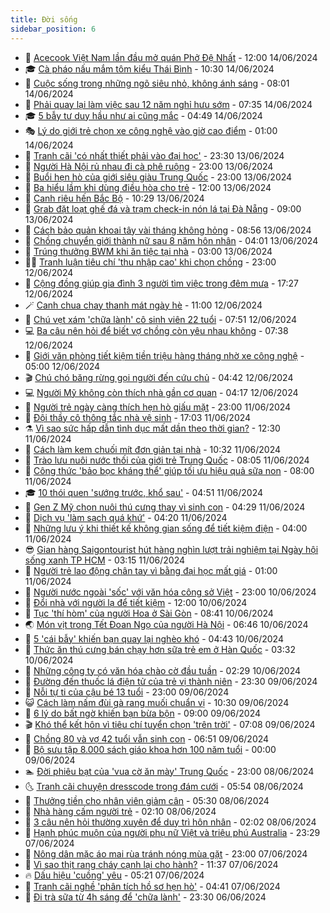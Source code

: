 ```yaml
---
title: Đời sống
sidebar_position: 6
---
```


<!-- vnexpress-doi-song:START -->
- 🚀 [Acecook Việt Nam lần đầu mở quán Phở Đệ Nhất](https://vnexpress.net/acecook-viet-nam-lan-dau-mo-quan-pho-de-nhat-4758290.html) - 12:00 14/06/2024
- 🎓 [Cà pháo nấu mắm tôm kiểu Thái Bình](https://vnexpress.net/ca-phao-nau-mam-tom-kieu-thai-binh-4758332.html) - 10:30 14/06/2024
- 🚦 [Cuộc sống trong những ngõ siêu nhỏ, không ánh sáng](https://vnexpress.net/cuoc-song-trong-nhung-ngo-sieu-nho-khong-anh-sang-4755340.html) - 08:01 14/06/2024
- 🦣 [Phải quay lại làm việc sau 12 năm nghỉ hưu sớm](https://vnexpress.net/phai-quay-lai-lam-viec-sau-12-nam-nghi-huu-som-4758108.html) - 07:35 14/06/2024
- 🎓 [5 bẫy tư duy hầu như ai cũng mắc](https://vnexpress.net/5-bay-tu-duy-hau-nhu-ai-cung-mac-4758091.html) - 04:49 14/06/2024
- 🎭 [Lý do giới trẻ chọn xe công nghệ vào giờ cao điểm](https://vnexpress.net/ly-do-gioi-tre-chon-xe-cong-nghe-vao-gio-cao-diem-4757988.html) - 01:00 14/06/2024
- 🦅 [Tranh cãi &#39;có nhất thiết phải vào đại học&#39;](https://vnexpress.net/tranh-cai-co-nhat-thiet-phai-vao-dai-hoc-4758000.html) - 23:30 13/06/2024
- 🎃 [Người Hà Nội rủ nhau đi cà phê ruộng](https://vnexpress.net/nguoi-ha-noi-ru-nhau-di-ca-phe-ruong-4758017.html) - 23:00 13/06/2024
- 💪 [Buổi hẹn hò của giới siêu giàu Trung Quốc](https://vnexpress.net/buoi-hen-ho-cua-gioi-sieu-giau-trung-quoc-4757654.html) - 23:00 13/06/2024
- 🐻 [Ba hiểu lầm khi dùng điều hòa cho trẻ](https://vnexpress.net/ba-hieu-lam-khi-dung-dieu-hoa-cho-tre-4758015.html) - 12:00 13/06/2024
- 🧠 [Canh riêu hến Bắc Bộ](https://vnexpress.net/canh-rieu-hen-bac-bo-4757908.html) - 10:29 13/06/2024
- 🐘 [Grab đặt loạt ghế đá và trạm check-in nón lá tại Đà Nẵng](https://vnexpress.net/grab-dat-loat-ghe-da-va-tram-check-in-non-la-tai-da-nang-4757866.html) - 09:00 13/06/2024
- 👹 [Cách bảo quản khoai tây vài tháng không hỏng](https://vnexpress.net/cach-bao-quan-khoai-tay-vai-thang-khong-hong-4757223.html) - 08:56 13/06/2024
- 💂 [Chồng chuyển giới thành nữ sau 8 năm hôn nhân](https://vnexpress.net/chong-chuyen-gioi-thanh-nu-sau-8-nam-hon-nhan-4757588.html) - 04:01 13/06/2024
- 🦍 [Trúng thưởng BWM khi ăn tiệc tại nhà](https://vnexpress.net/trung-thuong-bwm-khi-an-tiec-tai-nha-4757357.html) - 03:00 13/06/2024
- 🧑‍🏫 [Tranh luận tiêu chí &#39;thu nhập cao&#39; khi chọn chồng](https://vnexpress.net/tranh-luan-tieu-chi-thu-nhap-cao-khi-chon-chong-4756798.html) - 23:00 12/06/2024
- 🧰 [Cộng đồng giúp gia đình 3 người tìm việc trong đêm mưa](https://vnexpress.net/cong-dong-giup-gia-dinh-3-nguoi-tim-viec-trong-dem-mua-4757571.html) - 17:27 12/06/2024
- 🪄 [Canh chua chay thanh mát ngày hè](https://vnexpress.net/canh-chua-chay-thanh-mat-ngay-he-4757380.html) - 11:00 12/06/2024
- 🐲 [Chú vẹt xám &#39;chữa lành&#39; cô sinh viên 22 tuổi](https://vnexpress.net/chu-vet-xam-chua-lanh-co-sinh-vien-22-tuoi-4753473.html) - 07:51 12/06/2024
- 💻 [Ba câu nên hỏi để biết vợ chồng còn yêu nhau không](https://vnexpress.net/ba-cau-nen-hoi-de-biet-vo-chong-con-yeu-nhau-khong-4756469.html) - 07:38 12/06/2024
- 🐘 [Giới văn phòng tiết kiệm tiền triệu hàng tháng nhờ xe công nghệ](https://vnexpress.net/gioi-van-phong-tiet-kiem-tien-trieu-hang-thang-nho-xe-cong-nghe-4757372.html) - 05:00 12/06/2024
- 🎬 [Chú chó băng rừng gọi người đến cứu chủ](https://vnexpress.net/chu-cho-bang-rung-goi-nguoi-den-cuu-chu-4757403.html) - 04:42 12/06/2024
- 💻 [Người Mỹ không còn thích nhà gần cơ quan](https://vnexpress.net/nguoi-my-khong-con-thich-nha-gan-co-quan-4756482.html) - 04:17 12/06/2024
- 🧰 [Người trẻ ngày càng thích hẹn hò giấu mặt](https://vnexpress.net/nguoi-tre-ngay-cang-thich-hen-ho-giau-mat-4755152.html) - 23:00 11/06/2024
- 🫣 [Đội thầy cô thông tắc nhà vệ sinh](https://vnexpress.net/doi-thay-co-thong-tac-nha-ve-sinh-4757197.html) - 17:03 11/06/2024
- ⚗️ [Vì sao sức hấp dẫn tình dục mất dần theo thời gian?](https://vnexpress.net/vi-sao-suc-hap-dan-tinh-duc-mat-dan-theo-thoi-gian-4757043.html) - 12:30 11/06/2024
- 🌊 [Cách làm kem chuối mít đơn giản tại nhà](https://vnexpress.net/cach-lam-kem-chuoi-mit-don-gian-tai-nha-4757035.html) - 10:32 11/06/2024
- 💃 [Trào lưu nuôi nước thối của giới trẻ Trung Quốc](https://vnexpress.net/trao-luu-nuoi-nuoc-thoi-cua-gioi-tre-trung-quoc-4756821.html) - 08:05 11/06/2024
- 🦆 [Công thức &#39;bảo bọc kháng thể&#39; giúp tối ưu hiệu quả sữa non](https://vnexpress.net/cong-thuc-bao-boc-khang-the-giup-toi-uu-hieu-qua-sua-non-4755734.html) - 08:00 11/06/2024
- 🎓 [10 thói quen &#39;sướng trước, khổ sau&#39;](https://vnexpress.net/10-thoi-quen-suong-truoc-kho-sau-4756945.html) - 04:51 11/06/2024
- 💪 [Gen Z Mỹ chọn nuôi thú cưng thay vì sinh con](https://vnexpress.net/gen-z-my-chon-nuoi-thu-cung-thay-vi-sinh-con-4756718.html) - 04:29 11/06/2024
- 🤔 [Dịch vụ &#39;làm sạch quá khứ&#39;](https://vnexpress.net/dich-vu-lam-sach-qua-khu-4756865.html) - 04:20 11/06/2024
- 🧰 [Những lưu ý khi thiết kế không gian sống để tiết kiệm điện](https://vnexpress.net/nhung-luu-y-khi-thiet-ke-khong-gian-song-de-tiet-kiem-dien-4756842.html) - 04:00 11/06/2024
- 😎 [Gian hàng Saigontourist hút hàng nghìn lượt trải nghiệm tại Ngày hội sống xanh TP HCM](https://vnexpress.net/gian-hang-saigontourist-hut-hang-nghin-luot-trai-nghiem-tai-ngay-hoi-song-xanh-tp-hcm-4756839.html) - 03:15 11/06/2024
- 🌮 [Người trẻ lao động chân tay vì bằng đại học mất giá](https://vnexpress.net/nguoi-tre-lao-dong-chan-tay-vi-bang-dai-hoc-mat-gia-4756646.html) - 01:00 11/06/2024
- 🧠 [Người nước ngoài &#39;sốc&#39; với văn hóa công sở Việt](https://vnexpress.net/nguoi-nuoc-ngoai-soc-voi-van-hoa-cong-so-viet-4755382.html) - 23:00 10/06/2024
- 🎡 [Đổi nhà với người lạ để tiết kiệm](https://vnexpress.net/doi-nha-voi-nguoi-la-de-tiet-kiem-4756652.html) - 12:00 10/06/2024
- 🎡 [Tục &#39;thí hòm&#39; của người Hoa ở Sài Gòn](https://vnexpress.net/tuc-thi-hom-cua-nguoi-hoa-o-sai-gon-4756499.html) - 08:41 10/06/2024
- 🌏 [Món vịt trong Tết Đoan Ngọ của người Hà Nội](https://vnexpress.net/mon-vit-trong-tet-doan-ngo-cua-nguoi-ha-noi-4756201.html) - 06:46 10/06/2024
- 🐻 [5 &#39;cái bẫy&#39; khiến bạn quay lại nghèo khó](https://vnexpress.net/5-cai-bay-khien-ban-quay-lai-ngheo-kho-4756100.html) - 04:43 10/06/2024
- 💂 [Thức ăn thú cưng bán chạy hơn sữa trẻ em ở Hàn Quốc](https://vnexpress.net/thuc-an-thu-cung-ban-chay-hon-sua-tre-em-o-han-quoc-4756242.html) - 03:32 10/06/2024
- 🥸 [Những công ty có văn hóa chào cờ đầu tuần](https://vnexpress.net/nhung-cong-ty-co-van-hoa-chao-co-dau-tuan-4755101.html) - 02:29 10/06/2024
- 🌋 [Đường đến thuốc lá điện tử của trẻ vị thành niên](https://vnexpress.net/duong-den-thuoc-la-dien-tu-cua-tre-vi-thanh-nien-4754494.html) - 23:30 09/06/2024
- 🦩 [Nỗi tự ti của cậu bé 13 tuổi](https://vnexpress.net/noi-tu-ti-cua-cau-be-13-tuoi-4754213.html) - 23:00 09/06/2024
- 😺 [Cách làm nấm đùi gà rang muối chuẩn vị](https://vnexpress.net/cach-lam-nam-dui-ga-rang-muoi-chuan-vi-4756011.html) - 10:30 09/06/2024
- 🐻 [6 lý do bất ngờ khiến bạn bừa bộn](https://vnexpress.net/6-ly-do-bat-ngo-khien-ban-bua-bon-4756166.html) - 09:00 09/06/2024
- 🎬 [Khó thể kết hôn vì tiêu chí tuyển chọn &#39;trên trời&#39;](https://vnexpress.net/kho-the-ket-hon-vi-tieu-chi-tuyen-chon-tren-troi-4756163.html) - 07:08 09/06/2024
- 🎊 [Chồng 80 và vợ 42 tuổi vẫn sinh con](https://vnexpress.net/chong-80-va-vo-42-tuoi-van-sinh-con-4756173.html) - 06:51 09/06/2024
- 💄 [Bộ sưu tập 8.000 sách giáo khoa hơn 100 năm tuổi](https://vnexpress.net/bo-suu-tap-8-000-sach-giao-khoa-hon-100-nam-tuoi-4756045.html) - 00:00 09/06/2024
- 🏊 [Đời phiêu bạt của &#39;vua cờ ăn mày&#39; Trung Quốc](https://vnexpress.net/doi-phieu-bat-cua-vua-co-an-may-trung-quoc-4755843.html) - 23:00 08/06/2024
- 🌜 [Tranh cãi chuyện dresscode trong đám cưới](https://vnexpress.net/tranh-cai-chuyen-dresscode-trong-dam-cuoi-4755912.html) - 05:54 08/06/2024
- 🤡 [Thưởng tiền cho nhân viên giảm cân](https://vnexpress.net/thuong-tien-cho-nhan-vien-giam-can-4755907.html) - 05:30 08/06/2024
- 🥰 [Nhà hàng cấm người trẻ](https://vnexpress.net/nha-hang-cam-nguoi-tre-4755284.html) - 02:10 08/06/2024
- 🦍 [3 câu nên hỏi thường xuyên để duy trì hôn nhân](https://vnexpress.net/3-cau-nen-hoi-thuong-xuyen-de-duy-tri-hon-nhan-4755682.html) - 02:02 08/06/2024
- 🫣 [Hạnh phúc muộn của người phụ nữ Việt và triệu phú Australia](https://vnexpress.net/hanh-phuc-muon-cua-nguoi-phu-nu-viet-va-trieu-phu-australia-4754711.html) - 23:29 07/06/2024
- 🚦 [Nông dân mặc áo mai rùa tránh nóng mùa gặt](https://vnexpress.net/nong-dan-mac-ao-mai-rua-tranh-nong-mua-gat-4755008.html) - 23:00 07/06/2024
- 🐘 [Vì sao thịt rang cháy cạnh lại cho hành?](https://vnexpress.net/vi-sao-thit-rang-chay-canh-lai-cho-hanh-4755602.html) - 11:37 07/06/2024
- 🔥 [Dấu hiệu &#39;cuồng&#39; yêu](https://vnexpress.net/dau-hieu-cuong-yeu-4755234.html) - 05:21 07/06/2024
- 🎃 [Tranh cãi nghề &#39;phân tích hồ sơ hẹn hò&#39;](https://vnexpress.net/tranh-cai-nghe-phan-tich-ho-so-hen-ho-4755167.html) - 04:41 07/06/2024
- 🥳 [Đi trà sữa từ 4h sáng để &#39;chữa lành&#39;](https://vnexpress.net/di-tra-sua-tu-4h-sang-de-chua-lanh-4754919.html) - 23:30 06/06/2024<!-- vnexpress-doi-song:END -->

